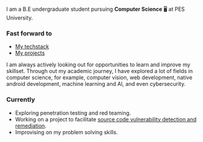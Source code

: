 I am a B.E undergraduate student pursuing __Computer Science__ 🖥️ at PES University.

### Fast forward to

- [My techstack](/techstack)
- [My projects](/projects)


I am always actively looking out for opportunities to learn and improve my skillset. Through out my academic journey, I have explored a lot of fields in computer science, for example, computer vision, web development, native android development, machine learning and AI, and even cybersecurity.



### Currently
- Exploring penetration testing and red teaming.
- Working on a project to facilitate [source code vulnerability detection and remediation](/projects/vulnerability-detection-and-remidiation-in-source-code/).
- Improvising on my problem solving skills.
